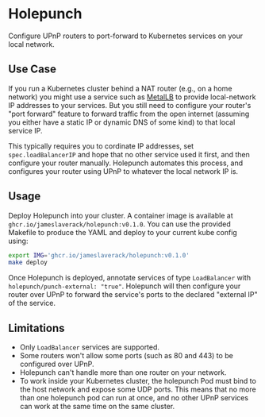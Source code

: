 # Holepunch

Configure UPnP routers to port-forward to Kubernetes services on your local network.

## Use Case

If you run a Kubernetes cluster behind a NAT router (e.g., on a home network) you might use a service such as [MetalLB](https://metallb.universe.tf/) to provide local-network IP addresses to your services.
But you still need to configure your router's "port forward" feature to forward traffic from the open internet (assuming you either have a static IP or dynamic DNS of some kind) to that local service IP.

This typically requires you to cordinate IP addresses, set `spec.loadBalancerIP` and hope that no other service used it first, and then configure your router manually.
Holepunch automates this process, and configures your router using UPnP to whatever the local network IP is.

## Usage

Deploy Holepunch into your cluster.
A container image is available at `ghcr.io/jameslaverack/holepunch:v0.1.0`.
You can use the provided Makefile to produce the YAML and deploy to your current kube config using:

```bash
export IMG='ghcr.io/jameslaverack/holepunch:v0.1.0'
make deploy
```

Once Holepunch is deployed, annotate services of type `LoadBalancer` with `holepunch/punch-external: "true"`.
Holepunch will then configure your router over UPnP to forward the service's ports to the declared "external IP" of the service.

## Limitations

- Only `LoadBalancer` services are supported.
- Some routers won't allow some ports (such as 80 and 443) to be configured over UPnP.
- Holepunch can't handle more than one router on your network.
- To work inside your Kubernetes cluster, the holepunch Pod must bind to the host network and expose some UDP ports.
  This means that no more than one holepunch pod can run at once, and no other UPnP services can work at the same time on the same cluster.
  
